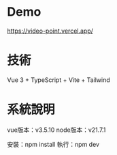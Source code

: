 # Demo
<https://video-point.vercel.app/>


# 技術

Vue 3 + TypeScript + Vite + Tailwind


# 系統說明

 vue版本：v3.5.10
 node版本：v21.7.1

 安裝：npm install
 執行：npm dev
